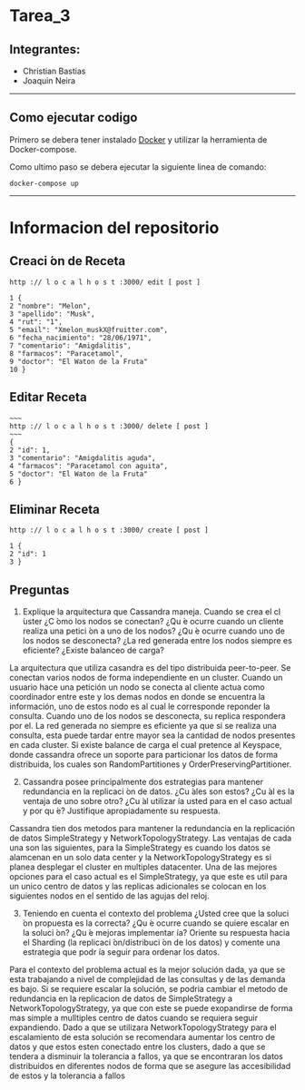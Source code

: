 # Tarea_3

## Integrantes:
* Christian Bastias
* Joaquin Neira

---
## Como ejecutar codigo

Primero se debera tener instalado [Docker](https://www.docker.com/) y utilizar la herramienta de Docker-compose.

Como ultimo paso se debera ejecutar la siguiente linea de comando:

```
docker-compose up
```
---
# Informacion del repositorio

## Creaci ́on de Receta

~~~
http :// l o c a l h o s t :3000/ edit [ post ]
~~~
```
1 {
2 "nombre": "Melon",
3 "apellido": "Musk",
4 "rut": "1",
5 "email": "Xmelon_muskX@fruitter.com",
6 "fecha_nacimiento": "28/06/1971",
7 "comentario": "Amigdalitis",
8 "farmacos": "Paracetamol",
9 "doctor": "El Waton de la Fruta"
10 }
```
## Editar Receta
```
~~~
http :// l o c a l h o s t :3000/ delete [ post ]
~~~
{
2 "id": 1,
3 "comentario": "Amigdalitis aguda",
4 "farmacos": "Paracetamol con aguita",
5 "doctor": "El Waton de la Fruta"
6 }
```
## Eliminar Receta
~~~
http :// l o c a l h o s t :3000/ create [ post ]
~~~
```
1 {
2 "id": 1
3 }
```
## Preguntas

1. Explique la arquitectura que Cassandra maneja. Cuando se crea el cl ́uster ¿C ́omo los nodos se conectan? ¿Qu ́e
ocurre cuando un cliente realiza una petici ́on a uno de los nodos? ¿Qu ́e ocurre cuando uno de los nodos se desconecta?
¿La red generada entre los nodos siempre es eficiente? ¿Existe balanceo de carga?

La arquitectura que utiliza casandra es del tipo distribuida peer-to-peer. Se conectan varios nodos de forma independiente en un cluster. Cuando un usuario hace una petición un nodo se conecta al cliente actua como coordinador entre este y los demas nodos en donde se encuentra la información, uno de estos nodo es al cual le corresponde reponder la consulta. Cuando uno de los nodos se desconecta, su replica respondera por el. La red generada no siempre es eficiente ya que si se realiza una consulta, esta puede tardar entre mayor sea la cantidad de nodos presentes en cada cluster. Si existe balance de carga el cual pretence al Keyspace, donde cassandra ofrece un soporte para particionar los datos de forma distribuida, los cuales son  RandomPartitiones y OrderPreservingPartitioner.


2. Cassandra posee principalmente dos estrategias para mantener redundancia en la replicaci ́on de datos. ¿Cu ́ales son
estos? ¿Cu ́al es la ventaja de uno sobre otro? ¿Cu ́al utilizar ́ıa usted para en el caso actual y por qu ́e? Justifique
apropiadamente su respuesta.

Cassandra tien dos metodos para mantener la redundancia en la replicación de datos SimpleStrategy y NetworkTopologyStrategy. Las ventajas de cada una son las siguientes, para la SimpleStrategy es cuando los datos se alamcenan en un solo data center y la NetworkTopologyStrategy es si planea desplegar el cluster en multiples datacenter. Una de las mejores opciones para el caso actual es el SimpleStrategy, ya que este es util para un unico centro de datos y las replicas adicionales se colocan en los siguientes nodos en el sentido de las agujas del reloj.

3. Teniendo en cuenta el contexto del problema ¿Usted cree que la soluci ́on propuesta es la correcta? ¿Qu ́e ocurre
cuando se quiere escalar en la soluci ́on? ¿Qu ́e mejoras implementar ́ıa? Oriente su respuesta hacia el Sharding (la
replicaci ́on/distribuci ́on de los datos) y comente una estrategia que podr ́ıa seguir para ordenar los datos.

Para el contexto del problema actual es la mejor solución dada, ya que se esta trabajando a nivel de complejidad de las consultas y de las demanda es bajo. Si se requiere escalar la solución, se podria cambiar el metodo de redundancia en la replicacion de datos de SimpleStrategy a NetworkTopologyStrategy, ya que con este se puede exopandirse de forma mas simple a mulltiples centro de datos cuando se requiera seguir expandiendo. Dado a que se utilizara NetworkTopologyStrategy para el escalamiento de esta solución se recomendara aumentar los centro de datos y que estos esten conectado entre los clusters, dado a que se tendera a disminuir la tolerancia a fallos, ya que se encontraran los datos distribuidos en diferentes nodos de forma que se asegure las accesibilidad de estos y la tolerancia a fallos
